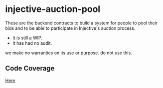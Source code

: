 # injective-auction-pool

These are the backend contracts to build a system for people to pool their bids and 
to be able to participate in Injective's auction process.

* It is still a WIP.
* It has had no audit.

we make no warranties on its use or purpose. do not use this.

## Code Coverage

[Here](https://app.codecov.io/github/PFC-Validator/injective-auction-pool)
